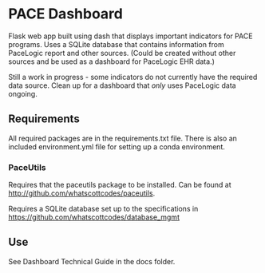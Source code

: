 # PACE Dashboard

Flask web app built using dash that displays important indicators for PACE programs. Uses a SQLite database that contains information from PaceLogic report and other sources. (Could be created without other sources and be used as a dashboard for PaceLogic EHR data.)

Still a work in progress - some indicators do not currently have the required data source. Clean up for a dashboard that *only* uses PaceLogic data ongoing.

## Requirements

All required packages are in the requirements.txt file. There is also an included environment.yml file for setting up a conda environment.

### PaceUtils

Requires that the paceutils package to be installed. Can be found at http://github.com/whatscottcodes/paceutils.

Requires a SQLite database set up to the specifications in https://github.com/whatscottcodes/database_mgmt

## Use

See Dashboard Technical Guide in the docs folder.

